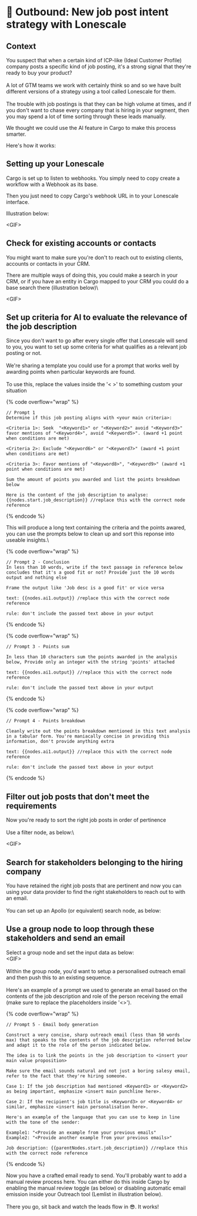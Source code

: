 # 🏹 Outbound: New job post intent strategy with Lonescale

## **Context**

You suspect that when a certain kind of ICP-like (Ideal Customer Profile) company posts a specific kind of job posting, it's a strong signal that they're ready to buy your product? \
\
A lot of GTM teams we work with certainly think so and so we have built different versions of a strategy using a tool called Lonescale for them.\
\
The trouble with job postings is that they can be high volume at times, and if you don't want to chase every company that is hiring in your segment, then you may spend a lot of time sorting through these leads manually.&#x20;

We thought we could use the AI feature in Cargo to make this process smarter.

Here's how it works:

## **Setting up your Lonescale**

Cargo is set up to listen to webhooks. You simply need to copy create a workflow with a Webhook as its base.&#x20;

Then you just need to copy Cargo's webhook URL in to your Lonescale interface.

Illustration below:

\<GIF>

## **Check for existing accounts or contacts**

You might want to make sure you're don't to reach out to existing clients, accounts or contacts in your CRM.&#x20;

There are multiple ways of doing this, you could make a search in your CRM, or if you have an entity in Cargo mapped to your CRM you could do a base search there (illustration below)\


\<GIF>

## **Set up criteria for AI to evaluate the relevance of the job description**

Since you don't want to go after every single offer that Lonescale will send to you, you want to set up some criteria for what qualifies as a relevant job posting or not.\
\
We're sharing a template you could use for a prompt that works well by awarding points when particular keywords are found.\
\
To use this, replace the values inside the '< >' to something custom your situation

{% code overflow="wrap" %}
```
// Prompt 1
Determine if this job posting aligns with <your main criteria>:

<Criteria 1>: Seek  "<Keyword1>" or "<Keyword2>" avoid "<Keyword3>" favor mentions of "<Keyword4>", avoid "<Keyword5>". (award +1 point when conditions are met)

<Criteria 2>: Exclude "<Keyword6>" or "<Keyword7>" (award +1 point when conditions are met)

<Criteria 3>: Favor mentions of "<Keyword8>", "<Keyword9>" (award +1 point when conditions are met)

Sum the amount of points you awarded and list the points breakdown below

Here is the content of the job description to analyse:
{{nodes.start.job_description}} //replace this with the correct node reference
```
{% endcode %}

This will produce a long text containing the criteria and the points awared, you can use the prompts below to clean up and sort this reponse into useable insights.\


{% code overflow="wrap" %}
```
// Prompt 2 - Conclusion
In less than 10 words, write if the text passage in reference below concludes that it's a good fit or not? Provide just the 10 words output and nothing else

Frame the output like 'Job desc is a good fit' or vice versa

text: {{nodes.ai1.output}} /replace this with the correct node reference

rule: don't include the passed text above in your output
```
{% endcode %}

{% code overflow="wrap" %}
```
// Prompt 3 - Points sum

In less than 10 characters sum the points awarded in the analysis below, Provide only an integer with the string 'points' attached

text: {{nodes.ai1.output}} //replace this with the correct node reference

rule: don't include the passed text above in your output
```
{% endcode %}

{% code overflow="wrap" %}
```
// Prompt 4 - Points breakdown

Cleanly write out the points breakdown mentioned in this text analysis in a tabular form. You're maniacally concise in providing this information, don't provide anything extra
  
text: {{nodes.ai1.output}} //replace this with the correct node reference

rule: don't include the passed text above in your output
```
{% endcode %}

## **Filter out job posts that don't meet the requirements**

Now you're ready to sort the right job posts in order of pertinence\
\
Use a filter node, as below:\


\<GIF>

## **Search for stakeholders belonging to the hiring company**

You have retained the right job posts that are pertinent and now you can using your data provider to find the right stakeholders to reach out to with an email.\
\
You can set up an Apollo (or equivalent) search node, as below:

## **Use a group node to loop through these stakeholders and send an email**

Select a group node and set the input data as below:\
\<GIF>\
\
Within the group node, you'd want to setup a personalised outreach email and then push this to an existing sequence.\
\
Here's an example of a prompt we used to generate an email based on the contents of the job description and role of the person receiving the email (make sure to replace the placeholders inside '<>').

{% code overflow="wrap" %}
```
// Prompt 5 - Email body generation

Construct a very concise, sharp outreach email (less than 50 words max) that speaks to the contents of the job description referred below and adapt it to the role of the person indicated below. 

The idea is to link the points in the job description to <insert your main value proposition>

Make sure the email sounds natural and not just a boring salesy email, refer to the fact that they're hiring someone.

Case 1: If the job description had mentioned <Keyword1> or <Keyword2> as being important, emphasize <insert main punchline here>.

Case 2: If the recipient's job title is <Keyword3> or <Keyword4> or similar, emphasize <insert main personalisation here>.

Here's an example of the language that you can use to keep in line with the tone of the sender:

Example1: "<Provide an example from your previous emails"
Example2: "<Provide another example from your previous emails>"

Job description: {{parentNodes.start.job_description}} //replace this with the correct node reference
```
{% endcode %}

Now you have a crafted email ready to send. You'll probably want to add a manual review process here. You can either do this inside Cargo by enabling the manual review toggle (as below) or disabling automatic email emission inside your Outreach tool (Lemlist in illustration below).\
\
There you go, sit back and watch the leads flow in :sunglasses:. It works!
